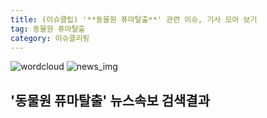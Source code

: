 ```yaml
---
title: (이슈클립) '**동물원 퓨마탈출**' 관련 이슈, 기사 모아 보기
tag: 동물원 퓨마탈출
category: 이슈클리핑
---
```

![wordcloud](https://s3.ap-northeast-2.amazonaws.com/lyrics101-wordcloud/2018-09-18-1537269138.png)
![news_img](https://user-images.githubusercontent.com/42597476/44507050-1206f400-a6e4-11e8-8d98-7ffbfebb353f.png)
## **'**동물원 퓨마탈출**'** 뉴스속보 검색결과

